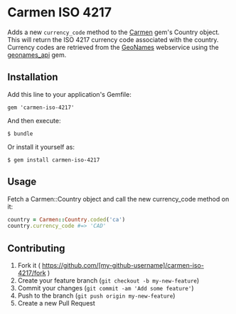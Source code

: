 # Carmen ISO 4217

Adds a new `currency_code` method to the [Carmen](https://github.com/jim/carmen) gem's Country object. This will return the ISO 4217 currency code associated with the country. Currency codes are retrieved from the [GeoNames](http://www.geonames.org/) webservice using the [geonames_api](https://github.com/buytruckload/geonames_api) gem.

## Installation

Add this line to your application's Gemfile:

    gem 'carmen-iso-4217'

And then execute:

    $ bundle

Or install it yourself as:

    $ gem install carmen-iso-4217

## Usage

Fetch a Carmen::Country object and call the new currency_code method on it:
```ruby
country = Carmen::Country.coded('ca')
country.currency_code #=> 'CAD'
```

## Contributing

1. Fork it ( https://github.com/[my-github-username]/carmen-iso-4217/fork )
2. Create your feature branch (`git checkout -b my-new-feature`)
3. Commit your changes (`git commit -am 'Add some feature'`)
4. Push to the branch (`git push origin my-new-feature`)
5. Create a new Pull Request
